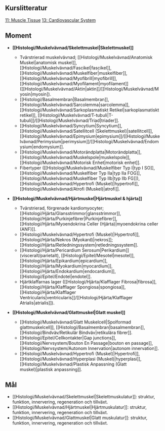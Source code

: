 ## Kurslitteratur
[11: Muscle Tissue](https://anatomicalsciences-lwwhealthlibrary-com.ezproxy.ub.gu.se/content.aspx?sectionid=257426470&bookid=3290)
[13: Cardiovascular System](https://anatomicalsciences-lwwhealthlibrary-com.ezproxy.ub.gu.se/content.aspx?sectionid=257427282&bookid=3290)
## Moment

- **[[Histologi/Muskelvävnad/Skelettmuskel|Skelettmuskel]]**  
  - Tvärstrierad muskelvävnad; [[Histologi/Muskelvävnad/Anatomisk Muskel|anatomisk muskel]], [[Histologi/Muskelvävnad/Fascikel|fascikel]], [[Histologi/Muskelvävnad/Muskelfiber|muskelfiber]], [[Histologi/Muskelvävnad/Myofibrill|myofibrill]], [[Histologi/Muskelvävnad/Myofilament|myofilament]] ([[Histologi/Muskelvävnad/Aktin|aktin]]/[[Histologi/Muskelvävnad/Myosin|myosin]).  
  - [[Histologi/Basalmembran|Basalmembran]], [[Histologi/Muskelvävnad/Sarcolemma|sarcolemma]], [[Histologi/Muskelvävnad/Sarkoplasmatiskt Retikel|sarkoplasmatiskt retikel]], [[Histologi/Muskelvävnad/T-tubuli|T-tubuli]]/[[Histologi/Muskelvävnad/Triad|triader]].  
  - [[Histologi/Muskelvävnad/Syncytium|Syncytium]], [[Histologi/Muskelvävnad/Satellitcell (Skelettmuskel)|satellitcell]], [[Histologi/Muskelvävnad/Epimysium|epimysium]]/[[Histologi/Muskelvävnad/Perimysium|perimysium]]/[[Histologi/Muskelvävnad/Endomysium|endomysium]].  
  - [[Histologi/Muskelvävnad/Motorändplatta|Motorändplatta]], [[Histologi/Muskelvävnad/Muskelspole|muskelspole]], [[Histologi/Muskelvävnad/Motorisk Enhet|motorisk enhet]].  
  - Fibertyper ([[Histologi/Muskelvävnad/Muskelfiber Typ I|typ I SO]], [[Histologi/Muskelvävnad/Muskelfiber Typ IIa|typ IIa FOG]], [[Histologi/Muskelvävnad/Muskelfiber Typ IIb|typ IIb FG]]), [[Histologi/Muskelvävnad/Hypertrofi (Muskel)|hypertrofi]], [[Histologi/Muskelvävnad/Atrofi (Muskel)|atrofi]].  

- **[[Histologi/Muskelvävnad/Hjärtmuskel|Hjärtmuskel & hjärta]]**  
  - Tvärstrierad, förgrenade kardiomyocyter; [[Histologi/Hjärta/Glansstrimmor|glansstrimmor]], [[Histologi/Hjärta/Purkinjefibrer|Purkinjefibrer]], [[Histologi/Hjärta/Myoendokrina Celler (Hjärta)|myoendokrina celler (ANF)]].  
  - [[Histologi/Muskelvävnad/Hypertrofi (Muskel)|Hypertrofi]], [[Histologi/Hjärta/Nekros (Myokard)|nekros]]; [[Histologi/Hjärta/Retledningssystem|retledningssystem]].  
  - [[Histologi/Hjärta/Pericardium Serosum|Perikardium]] (visceralt/parietalt), [[Histologi/Epitel/Mesotel|mesotel]], [[Histologi/Hjärta/Epikardium|epicardium]], [[Histologi/Hjärta/Myokardium|myocardium]], [[Histologi/Hjärta/Endokardium|endocardium]], [[Histologi/Epitel/Endotel|endotel]].  
  - Hjärtklaffarnas lager ([[Histologi/Hjärta/Klafflager Fibrosa|fibrosa]], [[Histologi/Hjärta/Klafflager Spongiosa|spongiosa]], [[Histologi/Hjärta/Klafflager Ventricularis|ventricularis]]/[[Histologi/Hjärta/Klafflager Atrialis|atrialis]]).  

- **[[Histologi/Muskelvävnad/Glattmuskel|Glatt muskel]]**  
  - [[Histologi/Muskelvävnad/Glatt Muskelcell|Spolformad glattmuskelcell]], [[Histologi/Basalmembran|basalmembran]], [[Histologi/Bindväv/Retikulär Bindväv|retikulära fibrer]].  
  - [[Histologi/Epitel/Cellkontakter|Gap junctions]], [[Histologi/Nervsystem/Bouton En Passage|bouton en passage]], [[Histologi/Nervsystem/Autonom Innervation|autonom innervation]].  
  - [[Histologi/Muskelvävnad/Hypertrofi (Muskel)|Hypertrofi]], [[Histologi/Muskelvävnad/Hyperplasi (Muskel)|hyperplasi]], [[Histologi/Muskelvävnad/Plastisk Anpassning (Glatt muskel)|plastisk anpassning]].  

## Mål
- [[Histologi/Muskelvävnad/Skelettmuskel|Skelettmuskulatur]]: struktur, funktion, innervering, regeneration och tillväxt.  
- [[Histologi/Muskelvävnad/Hjärtmuskel|Hjärtmuskulatur]]: struktur, funktion, innervering, regeneration och tillväxt.  
- [[Histologi/Muskelvävnad/Glattmuskel|Glatt muskulatur]]: struktur, funktion, innervering, regeneration och tillväxt.  
